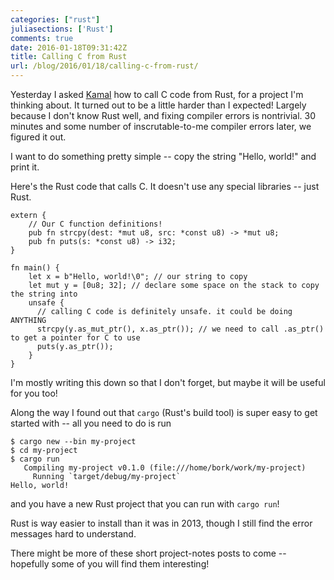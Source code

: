 ```yaml
---
categories: ["rust"]
juliasections: ['Rust']
comments: true
date: 2016-01-18T09:31:42Z
title: Calling C from Rust
url: /blog/2016/01/18/calling-c-from-rust/
---
```


Yesterday I asked [Kamal](https://twitter.com/kamalmarhubi) how to call C code from Rust, for a project I'm thinking about. It turned out to be a little harder than I expected! Largely because I don't know Rust well, and fixing compiler errors is nontrivial. 30 minutes and some number of inscrutable-to-me compiler errors later, we figured it out.

I want to do something pretty simple -- copy the string "Hello, world!" and print it.

Here's the Rust code that calls C. It doesn't use any special libraries -- just Rust.

```
extern {
    // Our C function definitions!
    pub fn strcpy(dest: *mut u8, src: *const u8) -> *mut u8;
    pub fn puts(s: *const u8) -> i32;
}

fn main() {
    let x = b"Hello, world!\0"; // our string to copy
    let mut y = [0u8; 32]; // declare some space on the stack to copy the string into
    unsafe {
      // calling C code is definitely unsafe. it could be doing ANYTHING
      strcpy(y.as_mut_ptr(), x.as_ptr()); // we need to call .as_ptr() to get a pointer for C to use
      puts(y.as_ptr());
    }
}
```

I'm mostly writing this down so that I don't forget, but maybe it will be useful for you too!

Along the way I found out that `cargo` (Rust's build tool) is super easy to get started with -- all you need to do is run

```
$ cargo new --bin my-project
$ cd my-project
$ cargo run
   Compiling my-project v0.1.0 (file:///home/bork/work/my-project)
     Running `target/debug/my-project`
Hello, world!
```

and you have a new Rust project that you can run with `cargo run`!

Rust is way easier to install than it was in 2013, though I still find the error messages hard to understand.

There might be more of these short project-notes posts to come -- hopefully some of you will find them interesting!
